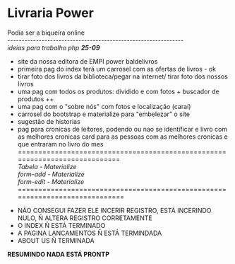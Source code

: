 ﻿#  Livraria Power
Podia ser a biqueira online<br/>
--------------------------------------------------------------<br/>
<i>ideias para trabalho php <b>25-09</b></i>
<br/>
- site da nossa editora de EMPI power baldelivros <br/>
- primeira pag do index terá um carrosel com as ofertas de livros - ok <br/>
- tirar foto dos livros da biblioteca/pegar na internet/ tirar foto dos nossos livros<br/>
- uma pag com todos os produtos: dividido e com fotos + buscador de produtos ++<br/>
- uma pag com o "sobre nós" com fotos e localização (caraí) <br/>
- carrosel do bootstrap e materialize para "embelezar" o site<br/>
- sugestão de historias <br/>
- pag para cronicas de leitores, podendo ou nao se identificar e livro com as melhores cronicas card para as pessoas com as melhores cronicas e que entraram no livro do mes<br/>
============================================================================<br/>
*Tabela - Materialize*<br/>
*form-add - Materialize*<br/>
*form-edit - Materialize*<br/>
=============================================================================<br/>
<UL>
<LI> NÃO CONSEGUI FAZER ELE INCERIR REGISTRO, ESTÁ INCERINDO NULO, Ñ ALTERA REGISTRO CORRETAMENTE</LI>
<LI> O INDEX Ñ ESTÁ TERMINADO</LI>
<LI> A PAGINA LANCAMENTOS Ñ ESTÁ TERMINDADA</LI>
<LI> ABOUT US Ñ TERMINADA</LI>
</UL>
<b>RESUMINDO NADA ESTÁ PRONTP<b>